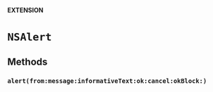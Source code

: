 **EXTENSION**

# `NSAlert`

## Methods
### `alert(from:message:informativeText:ok:cancel:okBlock:)`
